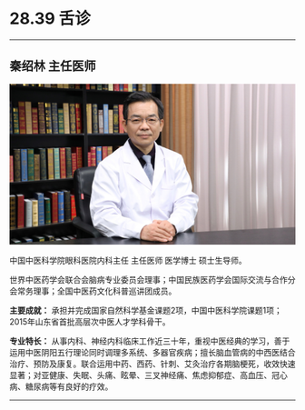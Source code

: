 # 28.39 舌诊

---

## 秦绍林 主任医师

![1685684739650](image/c28_039/1685684739650.png)

中国中医科学院眼科医院内科主任 主任医师 医学博士 硕士生导师。

世界中医药学会联合会脑病专业委员会理事；中国民族医药学会国际交流与合作分会常务理事；全国中医药文化科普巡讲团成员。

**主要成就：** 承担并完成国家自然科学基金课题2项，中国中医科学院课题1项；2015年山东省首批高层次中医人才学科骨干。

**专业特长：** 从事内科、神经内科临床工作近三十年，重视中医经典的学习，善于运用中医阴阳五行理论同时调理多系统、多器官疾病；擅长脑血管病的中西医结合治疗、预防及康复。联合运用中药、西药、针刺、艾灸治疗各期脑梗死，收效快速显著；对亚健康、失眠、头痛、眩晕、三叉神经痛、焦虑抑郁症、高血压、冠心病、糖尿病等有良好的疗效。

---
